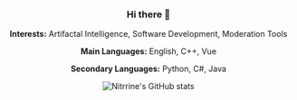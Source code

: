 <div align="center">
  
### Hi there 👋

**Interests:** Artifactal Intelligence, Software Development, Moderation Tools

**Main Languages:** English, C++, Vue

**Secondary Languages:** Python, C#, Java

![Nitrrine's GitHub stats](https://github-readme-stats.vercel.app/api?username=nitrrine&show_icons=true&theme=transparent&text_color=4777d6&title_color=4777d6&icon_color=4777d6&border_color=264685&border_radius=15)

</p>
